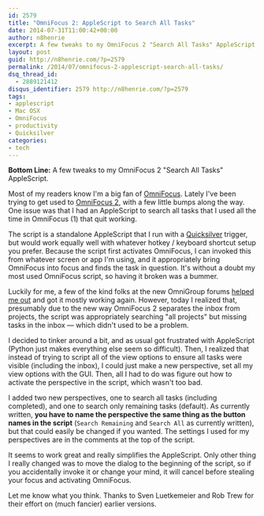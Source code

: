 ```yaml
---
id: 2579
title: "OmniFocus 2: AppleScript to Search All Tasks"
date: 2014-07-31T11:00:42+00:00
author: n8henrie
excerpt: A few tweaks to my OmniFocus 2 "Search All Tasks" AppleScript.
layout: post
guid: http://n8henrie.com/?p=2579
permalink: /2014/07/omnifocus-2-applescript-search-all-tasks/
dsq_thread_id:
  - 2889121412
disqus_identifier: 2579 http://n8henrie.com/?p=2579
tags:
- applescript
- Mac OSX
- OmniFocus
- productivity
- Quicksilver
categories:
- tech
---
```

**Bottom Line:** A few tweaks to my OmniFocus 2 "Search All Tasks" AppleScript.<!--more-->

Most of my readers know I'm a big fan of [OmniFocus](http://n8henrie.com/tag/omnifocus/ "OmniFocus - n8henrie.com"). Lately I've been trying to get used to <a target="_blank" href="https://itunes.apple.com/us/app/omnifocus-2/id867299399?mt=12&uo=4&at=10l5H6" title="OmniFocus 2">OmniFocus 2</a>, with a few little bumps along the way. One issue was that I had an AppleScript to search all tasks that I used all the time in OmniFocus (1) that quit working.

The script is a standalone AppleScript that I run with a <a target="_blank" href="http://qsapp.com/" title="Quicksilver — Mac OS X at your Fingertips">Quicksilver</a> trigger, but would work equally well with whatever hotkey / keyboard shortcut setup you prefer. Because the script first activates OmniFocus, I can invoked this from whatever screen or app I'm using, and it appropriately bring OmniFocus into focus and finds the task in question. It's without a doubt my most used OmniFocus script, so having it broken was a bummer.

Luckily for me, a few of the kind folks at the new OmniGroup forums <a target="_blank" href="https://discourse.omnigroup.com/t/applescript-request-one-click-search-all/3693">helped me out</a> and got it mostly working again. However, today I realized that, presumably due to the new way OmniFocus 2 separates the inbox from projects, the script was appropriately searching "all projects" but missing tasks in the inbox — which didn't used to be a problem.

I decided to tinker around a bit, and as usual got frustrated with AppleScript (Python just makes everything else seem so difficult). Then, I realized that instead of trying to script all of the view options to ensure all tasks were visible (including the inbox), I could just make a new perspective, set all my view options with the GUI. Then, all I had to do was figure out how to activate the perspective in the script, which wasn't too bad.

I added two new perspectives, one to search all tasks (including completed), and one to search only remaining tasks (default). As currently written, **you have to name the perspective the same thing as the button names in the script** (`Search Remaining` and `Search All` as currently written), but that could easily be changed if you wanted. The settings I used for my perspectives are in the comments at the top of the script.

It seems to work great and really simplifies the AppleScript. Only other thing I really changed was to move the dialog to the beginning of the script, so if you accidentally invoke it or change your mind, it will cancel before stealing your focus and activating OmniFocus.

Let me know what you think. Thanks to Sven Luetkemeier and Rob Trew for their effort on (much fancier) earlier versions.

<script src="https://gist.github.com/n8henrie/9dd700ab65539921f82d.js"></script>
